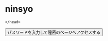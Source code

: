 # ninsyo

<html lang="ja">
 <head>
  <meta charset="UTF-8">


<script type="text/javascript">
function gate(){
   // ▼ユーザの入力を求める
   var UserInput = prompt("パスワードを入力して下さい:","");
   // ▼入力内容をチェック
   if( /\W+/g.test(UserInput) ) {
      // ▼半角英数字以外の文字が存在したらエラー
      alert("半角英数字のみを入力して下さい。");
   }
   // ▼キャンセルをチェック
   else if( UserInput != null ) {
      // ▼入力内容からファイル名を生成して移動
      location.href = "https://" + UserInput + ".github.io/fts/";
   }
}
</script>
    </head>
<html>
<body>
<input type="button" value="パスワードを入力して秘密のページへアクセスする" onclick="gate();">

</body>
</html>
